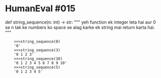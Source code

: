 # HumanEval #015
def string_sequence(n: int) -> str:
    """ yeh function ek integer leta hai aur 0 se n tak ke numbers ko space se alag karke ek string mai return karta hai.
    """
```
    >>>string_sequence(0)
    '0'
    >>>string_sequence(3)
    '0 1 2 3'
    >>>string_sequence(10)
    '0 1 2 3 4 5 6 7 8 9 10'
    >>>string_sequence(5)
    '0 1 2 3 4 5'


```

